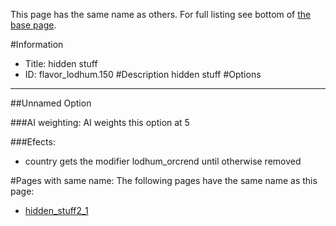 This page has the same name as others. For full listing see bottom of [the base page](hidden.md).

#Information
 - Title: hidden stuff
 - ID: flavor_lodhum.150
#Description
hidden stuff
#Options

___
##Unnamed Option

###AI weighting:
AI weights this option at 5


###Efects:<ul><li>country gets the modifier lodhum_orcrend until otherwise removed</li></ul>


#Pages with same name:
The following pages have the same name as this page:
 - [hidden_stuff2_1](hidden_stuff2_1.md)
